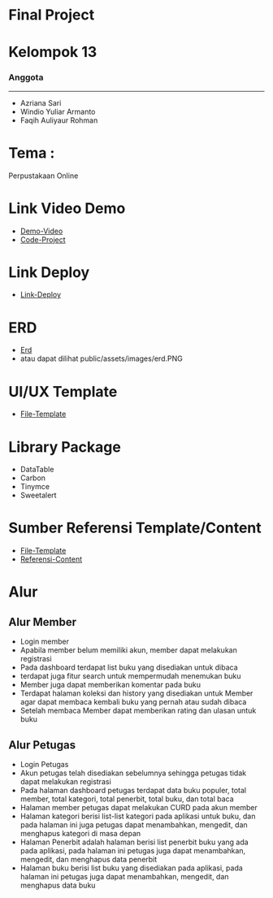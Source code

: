 # Final Project
# Kelompok 13
### Anggota
---
* Azriana Sari
* Windio Yuliar Armanto
* Faqih Auliyaur Rohman


# Tema :
Perpustakaan Online

# Link Video Demo
* [Demo-Video](https://drive.google.com/drive/folders/1FKHiWQnhKmm2IdgF4-b9B_1NqYhjWapR?usp=sharing)
* [Code-Project](https://gitlab.com/faqihrra/kelompok-13-final-project)

# Link Deploy
* [Link-Deploy](http://eclib-kelompok-13.herokuapp.com/)

# ERD
* [Erd](https://drive.google.com/file/d/1A3MYIK8E208iT_UPc60O9aHRckR7D_lq/view)
* atau dapat dilihat public/assets/images/erd.PNG

# UI/UX Template 
* [File-Template](https://themewagon.com/themes/free-bootstrap-4-html-5-admin-dashboard-template-material-able/)

# Library Package
* DataTable
* Carbon
* Tinymce
* Sweetalert

# Sumber Referensi Template/Content
* [File-Template](https://themewagon.com/themes/free-bootstrap-4-html-5-admin-dashboard-template-material-able/)
* [Referensi-Content](https://manybooks.net/)

# Alur

## Alur Member
* Login member
* Apabila member belum memiliki akun, member dapat melakukan registrasi
* Pada dashboard terdapat list buku yang disediakan untuk dibaca
* terdapat juga fitur search untuk mempermudah menemukan buku
* Member juga dapat memberikan komentar pada buku
* Terdapat halaman koleksi dan history yang disediakan untuk Member agar dapat membaca kembali buku yang pernah atau sudah dibaca
* Setelah membaca Member dapat memberikan rating dan ulasan untuk buku

## Alur Petugas
* Login Petugas
* Akun petugas telah disediakan sebelumnya sehingga petugas tidak dapat melakukan registrasi
* Pada halaman dashboard petugas terdapat data buku populer, total member, total kategori, total penerbit, total buku, dan total baca
* Halaman member petugas dapat melakukan CURD pada akun member
* Halaman kategori berisi list-list kategori pada aplikasi untuk buku, dan pada halaman ini juga petugas dapat menambahkan, mengedit, dan menghapus kategori di masa depan
* Halaman Penerbit adalah halaman berisi list penerbit buku yang ada pada aplikasi, pada halaman ini petugas juga dapat menambahkan, mengedit, dan menghapus data penerbit 
* Halaman buku berisi list buku yang disediakan pada aplikasi, pada halaman ini petugas juga dapat menambahkan, mengedit, dan menghapus data buku